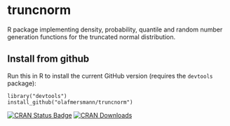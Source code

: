 # truncnorm
R package implementing density, probability, quantile and random number generation functions for the truncated normal distribution.

## Install from github

Run this in R to install the current GitHub version (requires the `devtools`
package):

```splus
library("devtools")
install_github("olafmersmann/truncnorm")
```

[![CRAN Status Badge](http://www.r-pkg.org/badges/version/truncnorm)](https://cran.r-project.org/package=truncnorm)
[![CRAN Downloads](http://cranlogs.r-pkg.org/badges/truncnorm)](https://cran.r-project.org/package=truncnorm)
